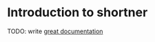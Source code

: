 # Introduction to shortner

TODO: write [great documentation](http://jacobian.org/writing/what-to-write/)
